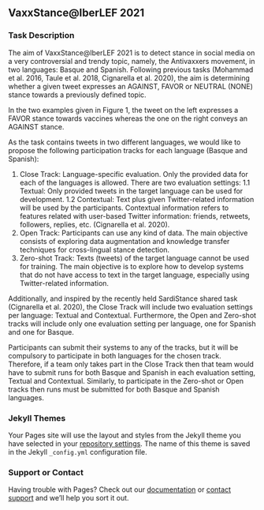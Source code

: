 ## VaxxStance@IberLEF 2021


### Task Description

The aim of VaxxStance@IberLEF 2021 is to detect stance in social media on a very controversial and trendy topic, namely, the Antivaxxers movement, in two languages: Basque and Spanish. Following previous tasks (Mohammad et al. 2016, Taule et al. 2018, Cignarella et al. 2020), the aim is determining whether a given tweet expresses an AGAINST, FAVOR or NEUTRAL (NONE) stance towards a previously defined topic.

In the two examples given in Figure 1, the tweet on the left expresses a FAVOR stance towards vaccines whereas the one on the right conveys an AGAINST stance.

As the task contains tweets in two different languages, we would like to propose the following participation tracks for each language (Basque and Spanish):

1. Close Track: Language-specific evaluation. Only the provided data for each of the languages is allowed. There are two evaluation settings:
1.1 Textual: Only provided tweets in the target language can be used for development.
1.2 Contextual: Text plus given Twitter-related information will be used by the participants. Contextual information refers to features related with user-based Twitter information: friends, retweets, followers, replies, etc. (Cignarella et al. 2020).
2. Open Track: Participants can use any kind of data. The main objective consists of exploring data augmentation and knowledge transfer techniques for cross-lingual stance detection.
3. Zero-shot Track: Texts (tweets) of the target language cannot be used for training. The main objective is to explore how to develop systems that do not have access to text in the target language, especially using Twitter-related information.

Additionally, and inspired by the recently held SardiStance shared task (Cignarella et al. 2020), the Close Track will include two evaluation settings per language: Textual and Contextual. Furthermore, the Open and Zero-shot tracks will include only one evaluation setting per language, one for Spanish and one for Basque.

Participants can submit their systems to any of the tracks, but it will be compulsory to participate in both languages for the chosen track. Therefore, if a team only takes part in the Close Track then that team would have to submit runs for both Basque and Spanish in each evaluation setting, Textual and Contextual. Similarly, to participate in the Zero-shot or Open tracks then runs must be submitted for both Basque and Spanish languages.

### Jekyll Themes

Your Pages site will use the layout and styles from the Jekyll theme you have selected in your [repository settings](https://github.com/vaxxstance/vaxxstance.github.io/settings). The name of this theme is saved in the Jekyll `_config.yml` configuration file.

### Support or Contact

Having trouble with Pages? Check out our [documentation](https://docs.github.com/categories/github-pages-basics/) or [contact support](https://support.github.com/contact) and we’ll help you sort it out.
